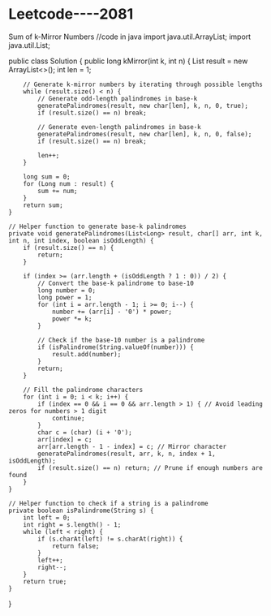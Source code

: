 # Leetcode----2081
Sum of k-Mirror Numbers
//code in java 
import java.util.ArrayList;
import java.util.List;

public class Solution {
    public long kMirror(int k, int n) {
        List<Long> result = new ArrayList<>();
        int len = 1;

        // Generate k-mirror numbers by iterating through possible lengths
        while (result.size() < n) {
            // Generate odd-length palindromes in base-k
            generatePalindromes(result, new char[len], k, n, 0, true);
            if (result.size() == n) break;

            // Generate even-length palindromes in base-k
            generatePalindromes(result, new char[len], k, n, 0, false);
            if (result.size() == n) break;

            len++;
        }

        long sum = 0;
        for (Long num : result) {
            sum += num;
        }
        return sum;
    }

    // Helper function to generate base-k palindromes
    private void generatePalindromes(List<Long> result, char[] arr, int k, int n, int index, boolean isOddLength) {
        if (result.size() == n) {
            return;
        }

        if (index >= (arr.length + (isOddLength ? 1 : 0)) / 2) {
            // Convert the base-k palindrome to base-10
            long number = 0;
            long power = 1;
            for (int i = arr.length - 1; i >= 0; i--) {
                number += (arr[i] - '0') * power;
                power *= k;
            }

            // Check if the base-10 number is a palindrome
            if (isPalindrome(String.valueOf(number))) {
                result.add(number);
            }
            return;
        }

        // Fill the palindrome characters
        for (int i = 0; i < k; i++) {
            if (index == 0 && i == 0 && arr.length > 1) { // Avoid leading zeros for numbers > 1 digit
                continue;
            }
            char c = (char) (i + '0');
            arr[index] = c;
            arr[arr.length - 1 - index] = c; // Mirror character
            generatePalindromes(result, arr, k, n, index + 1, isOddLength);
            if (result.size() == n) return; // Prune if enough numbers are found
        }
    }

    // Helper function to check if a string is a palindrome
    private boolean isPalindrome(String s) {
        int left = 0;
        int right = s.length() - 1;
        while (left < right) {
            if (s.charAt(left) != s.charAt(right)) {
                return false;
            }
            left++;
            right--;
        }
        return true;
    }
}
